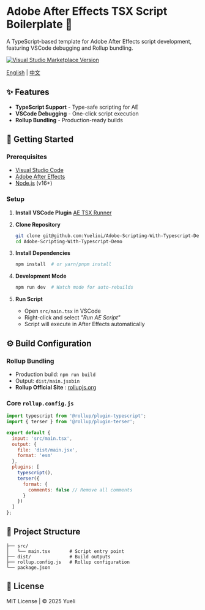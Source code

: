 # Adobe After Effects TSX Script Boilerplate 🚀

A TypeScript-based template for Adobe After Effects script development, featuring VSCode debugging and Rollup bundling.

[![Visual Studio Marketplace Version](https://img.shields.io/visual-studio-marketplace/v/yuelili.ae-tsx-runner?color=blue&label=AE%2520Runner%2520Plugin)](https://marketplace.visualstudio.com/items?itemName=yuelili.ae-tsx-runner)

[English](README-EN.md) | [中文](README.md)

## ✨ Features

* **TypeScript Support** - Type-safe scripting for AE
* **VSCode Debugging** - One-click script execution
* **Rollup Bundling** - Production-ready builds

## 🚀 Getting Started

### Prerequisites

* [Visual Studio Code](https://code.visualstudio.com/)
* [Adobe After Effects](https://www.adobe.com/products/aftereffects.html)
* [Node.js](https://nodejs.org/) (v16+)

### Setup

1. **Install VSCode Plugin**
   [AE TSX Runner](https://marketplace.visualstudio.com/items?itemName=yuelili.ae-tsx-runner)
2. **Clone Repository**

   ```bash
   git clone git@github.com:Yuelioi/Adobe-Scripting-With-Typescript-Demo.git
   cd Adobe-Scripting-With-Typescript-Demo
   ```

3. **Install Dependencies**

   ```bash
   npm install  # or yarn/pnpm install
   ```

4. **Development Mode**

   ```bash
   npm run dev  # Watch mode for auto-rebuilds
   ```

5. **Run Script**

   * Open `src/main.tsx` in VSCode
   * Right-click and select *"Run AE Script"*
   * Script will execute in After Effects automatically

## ⚙️ Build Configuration

### Rollup Bundling

* Production build: `npm run build`
* Output: `dist/main.jsxbin`
* **Rollup Official Site** : [rollupjs.org](https://rollupjs.org/)

### Core `rollup.config.js`

```javascript
import typescript from '@rollup/plugin-typescript';
import { terser } from '@rollup/plugin-terser';

export default {
  input: 'src/main.tsx',
  output: {
    file: 'dist/main.jsx',
    format: 'esm'
  },
  plugins: [
    typescript(),
    terser({
      format: {
        comments: false // Remove all comments
      }
    })
  ]
};
```

## 📂 Project Structure

```text
├── src/
│   └── main.tsx       # Script entry point
├── dist/              # Build outputs
├── rollup.config.js   # Rollup configuration
└── package.json
```

## 📜 License

MIT License | © 2025 Yueli
